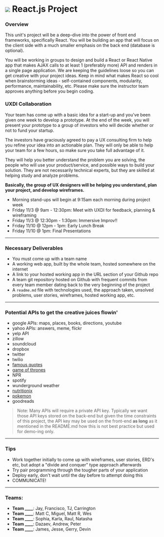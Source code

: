 # ![](https://ga-dash.s3.amazonaws.com/production/assets/logo-9f88ae6c9c3871690e33280fcf557f33.png) React.js Project

### Overview

This unit's project will be a deep-dive into the power of front end frameworks, specifically React. You will be building an app that will focus on the client side with a much smaller emphasis on the back end (database is optional).

You will be working in groups to design and build a React or React Native app that makes AJAX calls to at least 1 (preferably more) API and renders in a single page application. We are keeping the guidelines loose so you can get creative with your project ideas. Keep in mind what makes React so cool when brainstorming ideas - self-contained components, modularity, performance, maintainability, etc. Please make sure the instructor team approves anything before you begin coding.

### UXDI Collaboration

Your team has come up with a basic idea for a start-up and you've been given one week to develop a prototype. At the end of the week, you will present your prototype to a group of investors who will decide whether or not to fund your startup.

The investors have graciously agreed to pay a UX consulting firm to help you refine your idea into an actionable plan. They will only be able to help your team for a few hours, so make sure you take full advantage of it.

They will help you better understand the problem you are solving, the people who will use your product/service, and possible ways to build your solution. They are not necessarily technical experts, but they are skilled at helping study and analyze problems.

**Basically, the group of UX designers will be helping you understand, plan your project, and develop wireframes.**

- Morning stand-ups will begin at 9:15am each morning during project week
- Friday 11/3 @ 9am - 12:30pm: Meet with UXDI for feedback, planning & wireframing
- Friday 11/3 @ 12:30pm - 1:30pm: Immersive Improv!!
- Friday 11/10 @ 12pm - 1pm: Early Lunch Break
- Friday 11/10 @ 1pm: Final Presentations

---
### Necessary Deliverables

- You must come up with a team name
- A working web app, built by the whole team, hosted somewhere on the internet
- A link to your hosted working app in the URL section of your Github repo
- A team git repository hosted on Github with frequent commits from every team member dating back to the very beginning of the project
- A `readme.md` file with technologies used, the approach taken, unsolved problems, user stories, wireframes, hosted working app, etc.

---
### Potential APIs to get the creative juices flowin'

- google APIs: maps, places, books, directions, youtube
- yahoo APIs: answers, meme, flickr
- yelp API
- zillow
- soundcloud
- dropbox
- twitter
- twilio
- [famous quotes](https://theysaidso.com/api/)
- [game of thrones](https://market.mashape.com/orthosie/dothraki-translator)
- NPR
- spotify
- wunderground weather
- [nutritionix](http://www.nutritionix.com/business/api)
- [pokemon](http://pokeapi.co/)
- goodreads

> Note: Many APIs will require a private API key. Typically we want those API keys stored on the back-end but given the time constraints of this project, the API key may be used on the front-end **as long** as it mentioned in the README.md how this is not best practice but used for demo-ing only.


---
### Tips

* Work together initially to come up with wireframes, user stories, ERD's etc, but adopt a "divide and conquer" type approach afterwards
* Try pair programming through the tougher parts of your application
* Deploy early, don't wait until the day before to attempt doing this
* COMMUNICATE!

---

### Teams:

- **Team ____**: Jay, Francisco, TJ, Carrington
- **Team ____**: Matt C, Miguel, Matt R, Wes
- **Team ____**: Sophia, Karla, Raul, Natasha
- **Team ____**: Dazaev, Andrew, Peter
- **Team ____**: James, Jesse, Gerry, Devin

